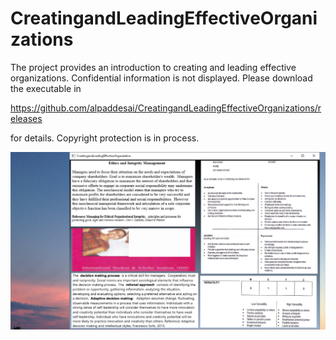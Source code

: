 # CreatingandLeadingEffectiveOrganizations

The project provides an introduction to creating and leading effective organizations. Confidential information is not displayed. Please download the executable in 

https://github.com/alpaddesai/CreatingandLeadingEffectiveOrganizations/releases 

for details. Copyright protection is in process. 

![image](Image1.png)
